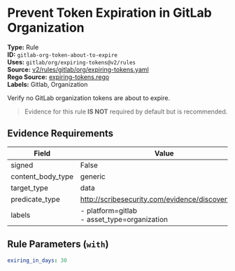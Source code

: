 # Prevent Token Expiration in GitLab Organization  
**Type:** Rule  
**ID:** `gitlab-org-token-about-to-expire`  
**Uses:** `gitlab/org/expiring-tokens@v2/rules`  
**Source:** [v2/rules/gitlab/org/expiring-tokens.yaml](https://github.com/scribe-public/sample-policies/v2/rules/gitlab/org/expiring-tokens.yaml)  
**Rego Source:** [expiring-tokens.rego](https://github.com/scribe-public/sample-policies/v2/rules/gitlab/org/expiring-tokens.rego)  
**Labels:** Gitlab, Organization  

Verify no GitLab organization tokens are about to expire.

> Evidence for this rule **IS NOT** required by default but is recommended.


## Evidence Requirements  
| Field | Value |
|-------|-------|
| signed | False |
| content_body_type | generic |
| target_type | data |
| predicate_type | http://scribesecurity.com/evidence/discovery/v0.1 |
| labels | - platform=gitlab<br>- asset_type=organization |

## Rule Parameters (`with`)  
```yaml
exiring_in_days: 30
```

